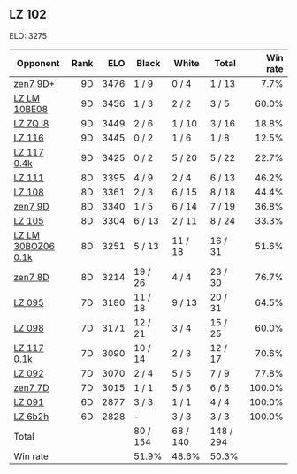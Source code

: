 ## LZ 102 ##

ELO: 3275

Opponent | Rank | ELO | Black | White | Total | Win rate
---------|-----:|----:|-------|-------|-------|-------:
[zen7 9D+](zen7%209D+.md) | 9D | 3476 | 1 / 9 | 0 / 4 | 1 / 13 | 7.7%
[LZ LM 10BE08](LZ%20LM%2010BE08.md) | 9D | 3456 | 1 / 3 | 2 / 2 | 3 / 5 | 60.0%
[LZ ZQ i8](LZ%20ZQ%20i8.md) | 9D | 3449 | 2 / 6 | 1 / 10 | 3 / 16 | 18.8%
[LZ 116](LZ%20116.md) | 9D | 3445 | 0 / 2 | 1 / 6 | 1 / 8 | 12.5%
[LZ 117 0.4k](LZ%20117%200.4k.md) | 9D | 3425 | 0 / 2 | 5 / 20 | 5 / 22 | 22.7%
[LZ 111](LZ%20111.md) | 8D | 3395 | 4 / 9 | 2 / 4 | 6 / 13 | 46.2%
[LZ 108](LZ%20108.md) | 8D | 3361 | 2 / 3 | 6 / 15 | 8 / 18 | 44.4%
[zen7 9D](zen7%209D.md) | 8D | 3340 | 1 / 5 | 6 / 14 | 7 / 19 | 36.8%
[LZ 105](LZ%20105.md) | 8D | 3304 | 6 / 13 | 2 / 11 | 8 / 24 | 33.3%
[LZ LM 30BOZ06 0.1k](LZ%20LM%2030BOZ06%200.1k.md) | 8D | 3251 | 5 / 13 | 11 / 18 | 16 / 31 | 51.6%
[zen7 8D](zen7%208D.md) | 8D | 3214 | 19 / 26 | 4 / 4 | 23 / 30 | 76.7%
[LZ 095](LZ%20095.md) | 7D | 3180 | 11 / 18 | 9 / 13 | 20 / 31 | 64.5%
[LZ 098](LZ%20098.md) | 7D | 3171 | 12 / 21 | 3 / 4 | 15 / 25 | 60.0%
[LZ 117 0.1k](LZ%20117%200.1k.md) | 7D | 3090 | 10 / 14 | 2 / 3 | 12 / 17 | 70.6%
[LZ 092](LZ%20092.md) | 7D | 3070 | 2 / 4 | 5 / 5 | 7 / 9 | 77.8%
[zen7 7D](zen7%207D.md) | 7D | 3015 | 1 / 1 | 5 / 5 | 6 / 6 | 100.0%
[LZ 091](LZ%20091.md) | 6D | 2877 | 3 / 3 | 1 / 1 | 4 / 4 | 100.0%
[LZ 6b2h](LZ%206b2h.md) | 6D | 2828 | - | 3 / 3 | 3 / 3 | 100.0%
Total | | | 80 / 154 | 68 / 140 | 148 / 294 | 
Win rate| | | 51.9% | 48.6% | 50.3% | 
